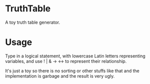 # TruthTable
A toy truth table generator.

# Usage
Type in a logical statement, with lowercase Latin letters representing variables, and use ! | & -> <-> to represent their relationship.

It's just a toy so there is no sorting or other stuffs like that and the implementation is garbage and the result is very ugly.
